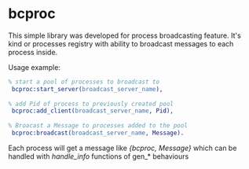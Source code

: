 # bcproc

This simple library was developed for process broadcasting feature. It's kind or processes registry with ability to
broadcast messages to each process inside.

Usage example:

```erlang
% start a pool of processes to broadcast to
 bcproc:start_server(broadcast_server_name),
 
% add Pid of process to previously created pool
 bcproc:add_client(broadcast_server_name, Pid),
 
% Broacast a Message to processes added to the pool
 bcproc:broadcast(broadcast_server_name, Message).

```
Each process will get a message like *{bcproc, Message}* which can be handled with *handle_info* functions of gen_* behaviours

